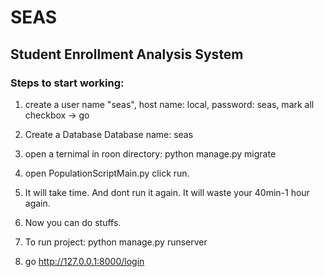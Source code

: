 # SEAS
 ## Student Enrollment Analysis System
 ### Steps to start working:
 1. create a user 
        name "seas",
        host name: local,
        password: seas,
        mark all checkbox
        -> go
 2. Create a Database
        Database name: seas
 3. open a ternimal in roon directory:
        python manage.py migrate
 4. open PopulationScriptMain.py
        click run.
 5. It will take time. And dont run it again. It will waste your 40min-1 hour again.
 6. Now you can do stuffs.
 7. To run project:
        python manage.py runserver
        
 8. go http://127.0.0.1:8000/login
        
